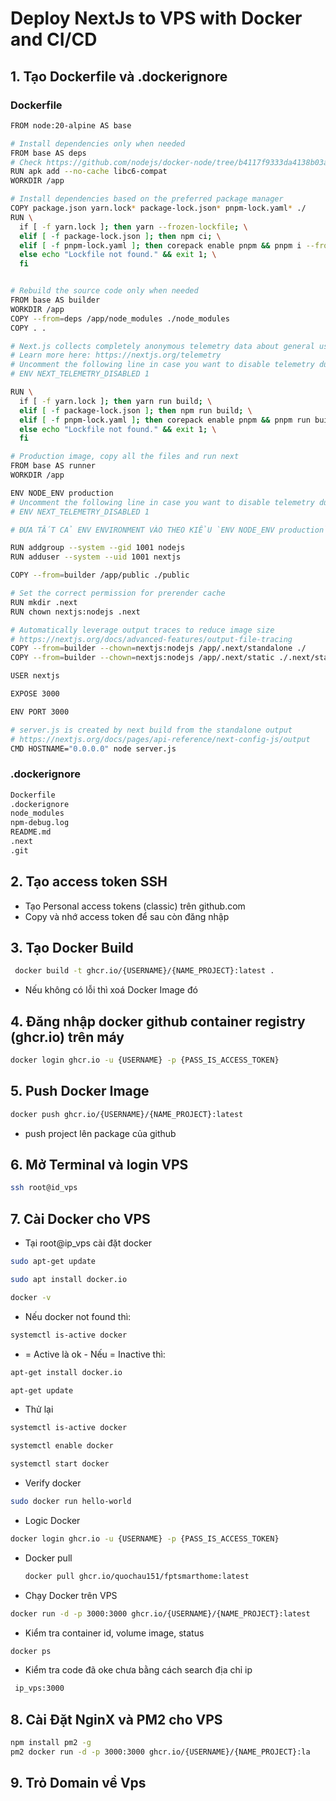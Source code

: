# Deploy NextJs to VPS with Docker and CI/CD

## 1. Tạo Dockerfile và .dockerignore

### Dockerfile

```bash
FROM node:20-alpine AS base

# Install dependencies only when needed
FROM base AS deps
# Check https://github.com/nodejs/docker-node/tree/b4117f9333da4138b03a546ec926ef50a31506c3#nodealpine to understand why libc6-compat might be needed.
RUN apk add --no-cache libc6-compat
WORKDIR /app

# Install dependencies based on the preferred package manager
COPY package.json yarn.lock* package-lock.json* pnpm-lock.yaml* ./
RUN \
  if [ -f yarn.lock ]; then yarn --frozen-lockfile; \
  elif [ -f package-lock.json ]; then npm ci; \
  elif [ -f pnpm-lock.yaml ]; then corepack enable pnpm && pnpm i --frozen-lockfile; \
  else echo "Lockfile not found." && exit 1; \
  fi


# Rebuild the source code only when needed
FROM base AS builder
WORKDIR /app
COPY --from=deps /app/node_modules ./node_modules
COPY . .

# Next.js collects completely anonymous telemetry data about general usage.
# Learn more here: https://nextjs.org/telemetry
# Uncomment the following line in case you want to disable telemetry during the build.
# ENV NEXT_TELEMETRY_DISABLED 1

RUN \
  if [ -f yarn.lock ]; then yarn run build; \
  elif [ -f package-lock.json ]; then npm run build; \
  elif [ -f pnpm-lock.yaml ]; then corepack enable pnpm && pnpm run build; \
  else echo "Lockfile not found." && exit 1; \
  fi

# Production image, copy all the files and run next
FROM base AS runner
WORKDIR /app

ENV NODE_ENV production
# Uncomment the following line in case you want to disable telemetry during runtime.
# ENV NEXT_TELEMETRY_DISABLED 1

# ĐƯA TẤT CẢ ENV ENVIRONMENT VÀO THEO KIỂU `ENV NODE_ENV production`

RUN addgroup --system --gid 1001 nodejs
RUN adduser --system --uid 1001 nextjs

COPY --from=builder /app/public ./public

# Set the correct permission for prerender cache
RUN mkdir .next
RUN chown nextjs:nodejs .next

# Automatically leverage output traces to reduce image size
# https://nextjs.org/docs/advanced-features/output-file-tracing
COPY --from=builder --chown=nextjs:nodejs /app/.next/standalone ./
COPY --from=builder --chown=nextjs:nodejs /app/.next/static ./.next/static

USER nextjs

EXPOSE 3000

ENV PORT 3000

# server.js is created by next build from the standalone output
# https://nextjs.org/docs/pages/api-reference/next-config-js/output
CMD HOSTNAME="0.0.0.0" node server.js

```

### .dockerignore

```bash
Dockerfile
.dockerignore
node_modules
npm-debug.log
README.md
.next
.git
```

## 2. Tạo access token SSH

- Tạo Personal access tokens (classic) trên github.com
- Copy và nhớ access token để sau còn đăng nhập

## 3. Tạo Docker Build

```bash
 docker build -t ghcr.io/{USERNAME}/{NAME_PROJECT}:latest .
```

- Nếu không có lỗi thì xoá Docker Image đó

## 4. Đăng nhập docker github container registry (ghcr.io) trên máy

```bash
docker login ghcr.io -u {USERNAME} -p {PASS_IS_ACCESS_TOKEN}
```

## 5. Push Docker Image

```bash
docker push ghcr.io/{USERNAME}/{NAME_PROJECT}:latest
```

- push project lên package của github

## 6. Mở Terminal và login VPS

```bash
ssh root@id_vps
```

## 7. Cài Docker cho VPS

- Tại root@ip_vps cài đặt docker

```bash
sudo apt-get update
```

```bash
sudo apt install docker.io
```

```bash
docker -v
```

- Nếu docker not found thì:

```bash
systemctl is-active docker
```

- = Active là ok - Nếu = Inactive thì:

```bash
apt-get install docker.io
```

```bash
apt-get update
```

- Thử lại

```bash
systemctl is-active docker
```

```bash
systemctl enable docker
```

```bash
systemctl start docker
```

- Verify docker

```bash
sudo docker run hello-world
```

- Logic Docker

```bash
docker login ghcr.io -u {USERNAME} -p {PASS_IS_ACCESS_TOKEN}
```
- Docker pull

  ``` bash
  docker pull ghcr.io/quochau151/fptsmarthome:latest
  ```
- Chạy Docker trên VPS

```bash
docker run -d -p 3000:3000 ghcr.io/{USERNAME}/{NAME_PROJECT}:latest
```

- Kiểm tra container id, volume image, status

```bash
docker ps
```

- Kiểm tra code đã oke chưa bằng cách search địa chỉ ip

```bash
 ip_vps:3000
```

## 8. Cài Đặt NginX và PM2 cho VPS
```bash
npm install pm2 -g
pm2 docker run -d -p 3000:3000 ghcr.io/{USERNAME}/{NAME_PROJECT}:la
```

## 9. Trỏ Domain về Vps
